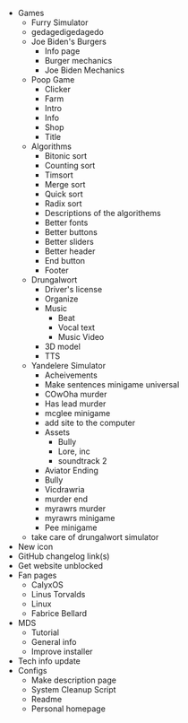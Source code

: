 - Games
    - Furry Simulator
    - gedagedigedagedo
    - Joe Biden's Burgers
        - Info page
        - Burger mechanics
        - Joe Biden Mechanics
    - Poop Game
        - Clicker
        - Farm
        - Intro
        - Info
        - Shop
        - Title
    - Algorithms
        - Bitonic sort
        - Counting sort
        - Timsort
        - Merge sort
        - Quick sort
        - Radix sort
        - Descriptions of the algorithems
        - Better fonts
        - Better buttons
        - Better sliders
        - Better header
        - End button
        - Footer
    - Drungalwort
        - Driver's license
        - Organize
        - Music
            - Beat
            - Vocal text
            - Music Video
        - 3D model
        - TTS
    - Yandelere Simulator
        - Acheivements
        - Make sentences minigame universal
        - COwOha murder
        - Has lead murder
        - mcglee minigame
        - add site to the computer
        - Assets
            - Bully
            - Lore, inc
            - soundtrack 2
        - Aviator Ending
        - Bully
        - Vicdrawria
        - murder end
        - myrawrs murder
        - myrawrs minigame
        - Pee minigame
    - take care of drungalwort simulator
- New icon
- GitHub changelog link(s)
- Get website unblocked
- Fan pages
    - CalyxOS
    - Linus Torvalds
    - Linux
    - Fabrice Bellard
- MDS
    - Tutorial
    - General info
    - Improve installer
- Tech info update
- Configs
    - Make description page
    - System Cleanup Script
    - Readme
    - Personal homepage
